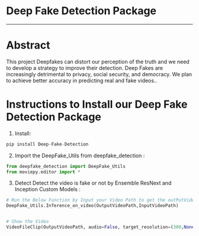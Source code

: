 
 

<h1 color="green"><b>Deep Fake Detection Package</b></h1>

---

<h1 color="green"><b>Abstract</b></h1>
<p>This project Deepfakes can distort our perception of the truth and we need to develop a strategy to improve their detection. Deep Fakes are increasingly detrimental to privacy, social security, and democracy. We plan to achieve better accuracy in predicting real and fake videos..</p>


<h1 color="green"><b>Instructions to Install our Deep Fake Detection Package</b></h1>


1. Install:

```python
pip install Deep-Fake-Detection
```

2. Import the DeepFake_Utils from deepfake_detection :

```python
from deepfake_detection import DeepFake_Utils
from moviepy.editor import *
```

3. Detect Detect the video is fake or not by Ensemble ResNext and Inception Custom Models :

```python
# Run the Below Function by Input your Video Path to get the outPutVideo with Label Fake on Real on it
DeepFake_Utils.Inference_on_video(OutputVideoPath,InputVideoPath)


# Show the Video
VideoFileClip(OutputVideoPath, audio=False, target_resolution=(300,None)).ipython_display()
```
